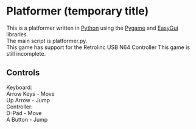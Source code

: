 Platformer (temporary title)
============================

This is a platformer written in [Python](http://python.org/) using the [Pygame](http://pygame.org/) and [EasyGui](http://easygui.sourceforge.net/) libraries.  
The main script is platformer.py.  
This game has support for the Retrolinc USB N64 Controller
This game is still incomplete.

Controls
--------
Keyboard:  
Arrow Keys - Move  
Up Arrow - Jump  
Controller:  
D-Pad - Move  
A Button - Jump